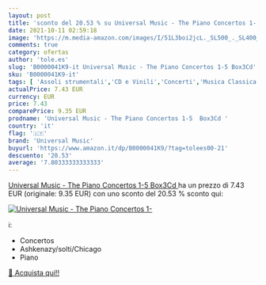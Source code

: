 ```yaml
---
layout: post
title: 'sconto del 20.53 % su Universal Music - The Piano Concertos 1-  '
date: 2021-10-11 02:59:18
image: 'https://m.media-amazon.com/images/I/51L3boi2jcL._SL500_._SL400_.jpg'
comments: true
category: ofertas
author: 'tole.es'
slug: 'B0000041K9-it Universal Music - The Piano Concertos 1-5 Box3Cd'
sku: 'B0000041K9-it'
tags: [ 'Assoli strumentali','CD e Vinili','Concerti','Musica Classica','Musica da orchestra, concerti e sinfonie','Sinfonie','universal music', ]
actualPrice: 7.43 EUR
currency: EUR
price: 7.43
comparePrice: 9.35 EUR
prodname: 'Universal Music - The Piano Concertos 1-5  Box3Cd '
country: 'it'
flag: '🇮🇹'
brand: 'Universal Music'
buyurl: 'https://www.amazon.it/dp/B0000041K9/?tag=tolees00-21'
descuento: '20.53'
average: '7.80333333333333'
---
```


[Universal Music - The Piano Concertos 1-5  Box3Cd ](https://www.amazon.it/dp/B0000041K9/?tag=tolees00-21) ha un prezzo di 7.43 EUR (originale: 9.35 EUR) con uno sconto del 20.53 % sconto qui:

[![Universal Music - The Piano Concertos 1-](https://m.media-amazon.com/images/I/51L3boi2jcL._SL500_._SL400_.jpg)](https://www.amazon.it/dp/B0000041K9/?tag=tolees00-21)

ℹ️:

- Concertos
- Ashkenazy/solti/Chicago
- Piano

[🛒 Acquista qui!!](https://www.amazon.it/dp/B0000041K9/?tag=tolees00-21)
